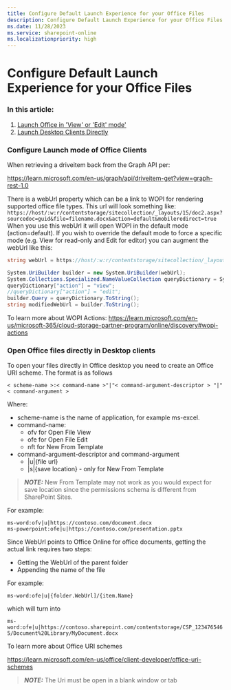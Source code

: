 ```yaml
---
title: Configure Default Launch Experience for your Office Files  
description: Configure Default Launch Experience for your Office Files  
ms.date: 11/28/2023
ms.service: sharepoint-online
ms.localizationpriority: high
---
```


# Configure Default Launch Experience for your Office Files  

### In this article:</br>
1. [Launch Office in 'View' or 'Edit' mode'](#Configure-Launch-mode-of-Office-Clients)</br>
2. [Launch Desktop Clients Directly](#Open-Office-files-directly-in-Desktop-clients)

### Configure Launch mode of Office Clients

When retrieving a driveitem back from the Graph API per:

https://learn.microsoft.com/en-us/graph/api/driveitem-get?view=graph-rest-1.0

There is a webUrl property which can be a link to WOPI for rendering supported office file types.  This url will look something like:
    ```
    https://host/:w:r/contentstorage/sitecollection/_layouts/15/doc2.aspx?sourcedoc=guid&file=filename.docx&action=default&mobileredirect=true
    ```
When you use this webUrl it will open WOPI in the default mode (action=default). If you wish to override the default mode to force a specific mode (e.g. View for read-only and Edit for editor) you can augment the webUrl like this:

```C#
string webUrl = https://host/:w:r/contentstorage/sitecollection/_layouts/15/doc2.aspx?sourcedoc=guid&file=filename.docx&action=default&mobileredirect=true;

System.UriBuilder builder = new System.UriBuilder(webUrl);
System.Collections.Specialized.NameValueCollection queryDictionary = System.Web.HttpUtility.ParseQueryString(builder.Query);
queryDictionary["action"] = "view";
//queryDictionary["action"] = "edit";
builder.Query = queryDictionary.ToString();
string modifiedWebUrl = builder.ToString();
```

To learn more about WOPI Actions:
https://learn.microsoft.com/en-us/microsoft-365/cloud-storage-partner-program/online/discovery#wopi-actions

### Open Office files directly in Desktop clients

To open your files directly in Office desktop you need to create an Office URI scheme. The format is as follows

```< scheme-name >:< command-name >"|"< command-argument-descriptor > "|"< command-argument >```

Where:
- scheme-name is the name of application, for example ms-excel.
- command-name:
  - ofv for Open File View
  - ofe for Open File Edit
  - nft for New From Template
- command-argument-descriptor and command-argument
  - |u|{file url}
  - |s|{save location} - only for New From Template

> **_NOTE:_**
New From Template may not work as you would expect for save location since the permissions schema is different from SharePoint Sites.

For example:
```
ms-word:ofv|u|https://contoso.com/document.docx
ms-powerpoint:ofe|u|https://contoso.com/presentation.pptx
```

Since WebUrl points to Office Online for office documents, getting the actual link requires two steps:

- Getting the WebUrl of the parent folder
- Appending the name of the file

For example:

`ms-word:ofe|u|{folder.WebUrl]/{item.Name}`

which will turn into

`ms-word:ofe|u|https://contoso.sharepoint.com/contentstorage/CSP_1234765465/Document%20Library/MyDocument.docx`

To learn more about Office URI schemes

https://learn.microsoft.com/en-us/office/client-developer/office-uri-schemes

> **_NOTE:_** The Uri must be open in a blank window or tab
